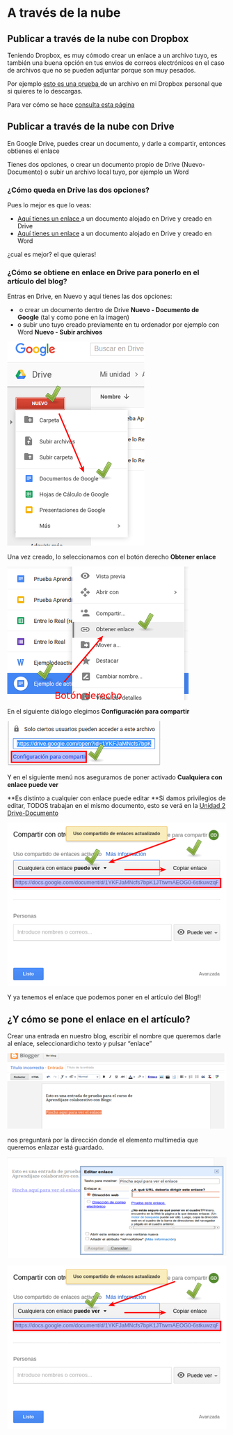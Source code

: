
# A través de la nube

## Publicar a través de la nube con Dropbox

Teniendo Dropbox, es muy cómodo crear un enlace a un archivo tuyo, es también una buena opción en tus envios de correos electrónicos en el caso de archivos que no se pueden adjuntar porque son muy pesados.

Por ejemplo [esto es una prueba ](https://www.dropbox.com/s/cap9qe04klo1l9z/Prueba?dl=0)de un archivo en mi Dropbox personal que si quieres te lo descargas.

Para ver cómo se hace [consulta esta página](http://www.catedu.es/aularagonpowerpoint/TEMATICOS/Dropbox/publicar.html)

## Publicar a través de la nube con Drive

En Google Drive, puedes crear un documento, y darle a compartir, entonces obtienes el enlace

Tienes dos opciones, o crear un documento propio de Drive (Nuevo-Documento) o subir un archivo local tuyo, por ejemplo un Word

### ¿Cómo queda en Drive las dos opciones?

Pues lo mejor es que lo veas:

- [Aquí tienes un enlace ](https://docs.google.com/document/d/1YKFJaMNcfs7bpK1JTtwmAEOG0-6stkuwzqRVOZQ1qNs/edit?usp=sharing)a un documento alojado en Drive y creado en Drive
- [Aquí tienes un enlace](https://drive.google.com/file/d/0B3FoIk-apny0cnlKSlJOYkotN1E/view?usp=sharing) a un documento alojado en Drive y creado en Word

¿cual es mejor? el que quieras!

### ¿Cómo se obtiene en enlace en Drive para ponerlo en el artículo del blog?

Entras en Drive, en Nuevo y aquí tienes las dos opciones:

-  o crear un documento dentro de Drive **Nuevo - Documento de Google** (tal y como pone en la imagen)
- o subir uno tuyo creado previamente en tu ordenador por ejemplo con Word **Nuevo - Subir archivos**

![](img/Menu_002.png)

Una vez creado, lo seleccionamos con el botón derecho **Obtener enlace**

![](img/Menu_013.png)

En el siguiente diálogo elegimos **Configuración para compartir**

![](img/Seleccion_014.png)

Y en el siguiente menú nos aseguramos de poner activado **Cualquiera con enlace puede ver**

**Es distinto a cualquier con enlace puede editar **Si damos privilegios de editar, TODOS trabajan en el mismo documento, esto se verá en la [Unidad 2 Drive-Documento](drive_documento.html)

![](img/Seleccion_015.png)

Y ya tenemos el enlace que podemos poner en el artículo del Blog!!

## ¿Y cómo se pone el enlace en el artículo?

Crear una entrada en nuestro blog, escribir el nombre que queremos darle al enlace, seleccionardicho texto y pulsar “enlace”

![](img/Seleccion_004.png)

nos preguntará por la dirección donde el elemento multimedia que queremos enlazar está guardado.

![](img/Seleccion_005.png)

![](img/Seleccion_015.png)

